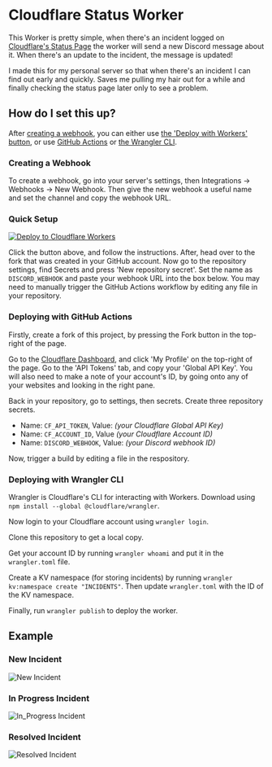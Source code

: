# Cloudflare Status Worker

This Worker is pretty simple, when there's an incident logged on
[Cloudflare's Status Page](https://www.cloudflarestatus.com/)
the worker will send a new Discord message about it.
When there's an update to the incident, the message is updated!

I made this for my personal server so that when there's an incident I can
find out early and quickly. Saves me pulling my hair out for a while
and finally checking the status page later only to see a problem.

## How do I set this up?

After [creating a webhook](#creating-a-webhook), you can either use
[the 'Deploy with Workers' button](#quick-setup), or use
[GitHub Actions](#deploying-with-github-actions) or
[the Wrangler CLI](#deploying-with-wrangler-cli).

### Creating a Webhook

To create a webhook, go into your server's settings, then Integrations →
Webhooks → New Webhook. Then give the new webhook a useful name and set the
channel and copy the webhook URL.

### Quick Setup

[![Deploy to Cloudflare Workers](https://deploy.workers.cloudflare.com/button)](https://deploy.workers.cloudflare.com/?url=https://github.com/WalshyDev/cf-status-worker)

Click the button above, and follow the instructions. After, head over to the
fork that was created in your GitHub account. Now go to the repository settings,
find Secrets and press 'New repository secret'. Set the name as
`DISCORD_WEBHOOK` and paste your webhook URL into the box below. You may need to
manually trigger the GitHub Actions workflow by editing any file in your
repository.

### Deploying with GitHub Actions

Firstly, create a fork of this project, by pressing the Fork button in the
top-right of the page.

Go to the [Cloudflare Dashboard](https://dash.cloudflare.com/profile), and click
'My Profile' on the top-right of the page. Go to the 'API Tokens' tab, and
copy your 'Global API Key'. You will also need to make a note of your account's
ID, by going onto any of your websites and looking in the right pane.

Back in your repository, go to settings, then secrets. Create three repository
secrets.

- Name: `CF_API_TOKEN`, Value: _(your Cloudflare Global API Key)_
- Name: `CF_ACCOUNT_ID`, Value _(your Cloudflare Account ID)_
- Name: `DISCORD_WEBHOOK`, Value: _(your Discord webhook ID)_

Now, trigger a build by editing a file in the respository.

### Deploying with Wrangler CLI

Wrangler is Cloudflare's CLI for interacting with Workers. Download using
`npm install --global @cloudflare/wrangler`.

Now login to your Cloudflare account using `wrangler login`.

Clone this repository to get a local copy.

Get your account ID by running `wrangler whoami` and put it in the
`wrangler.toml` file.

Create a KV namespace (for storing incidents) by running
`wrangler kv:namespace create "INCIDENTS"`. Then update `wrangler.toml` with
the ID of the KV namespace.

Finally, run `wrangler publish` to deploy the worker.

## Example
### New Incident
![New Incident](https://user-images.githubusercontent.com/8492901/131903623-352dd6ec-bd7f-470f-9468-4a271c4ddc69.png)

### In Progress Incident
![In_Progress Incident](https://user-images.githubusercontent.com/8492901/131903520-5aabc84d-786a-4fb8-841c-f7efda00e316.png)

### Resolved Incident
![Resolved Incident](https://user-images.githubusercontent.com/8492901/131903522-a4cdc4bd-ad6e-4d1d-b6dd-65950cca9b45.png)
